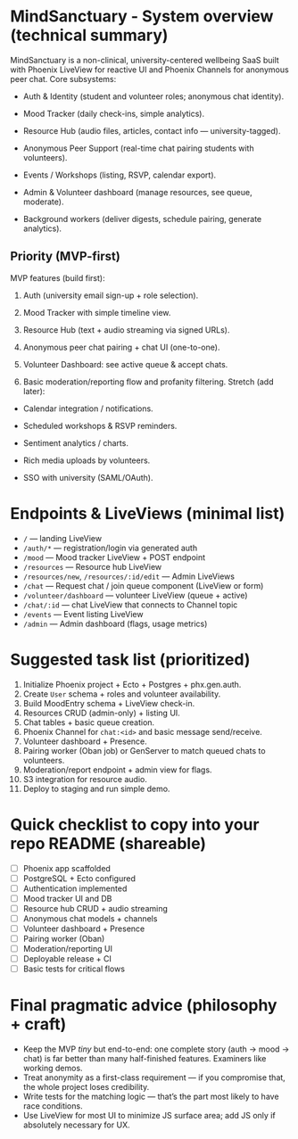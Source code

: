 # MindSanctuary - System overview (technical summary)

MindSanctuary is a non-clinical, university-centered wellbeing SaaS built with Phoenix LiveView for reactive UI and Phoenix Channels for anonymous peer chat. Core subsystems:

* Auth & Identity (student and volunteer roles; anonymous chat identity).

* Mood Tracker (daily check-ins, simple analytics).

* Resource Hub (audio files, articles, contact info — university-tagged).

* Anonymous Peer Support (real-time chat pairing students with volunteers).

* Events / Workshops (listing, RSVP, calendar export).

* Admin & Volunteer dashboard (manage resources, see queue, moderate).

* Background workers (deliver digests, schedule pairing, generate analytics).

## Priority (MVP-first)

MVP features (build first):

1. Auth (university email sign-up + role selection).

2. Mood Tracker with simple timeline view.

3. Resource Hub (text + audio streaming via signed URLs).

4. Anonymous peer chat pairing + chat UI (one-to-one).

5. Volunteer Dashboard: see active queue & accept chats.

6. Basic moderation/reporting flow and profanity filtering.
Stretch (add later):

  * Calendar integration / notifications.

  * Scheduled workshops & RSVP reminders.

  * Sentiment analytics / charts.

  * Rich media uploads by volunteers.

  * SSO with university (SAML/OAuth).


# Endpoints & LiveViews (minimal list)

* `/` — landing LiveView
* `/auth/*` — registration/login via generated auth
* `/mood` — Mood tracker LiveView + POST endpoint
* `/resources` — Resource hub LiveView
* `/resources/new`, `/resources/:id/edit` — Admin LiveViews
* `/chat` — Request chat / join queue component (LiveView or form)
* `/volunteer/dashboard` — volunteer LiveView (queue + active)
* `/chat/:id` — chat LiveView that connects to Channel topic
* `/events` — Event listing LiveView
* `/admin` — Admin dashboard (flags, usage metrics)

# Suggested task list (prioritized)

1. Initialize Phoenix project + Ecto + Postgres + phx.gen.auth.
2. Create `User` schema + roles and volunteer availability.
3. Build MoodEntry schema + LiveView check-in.
4. Resources CRUD (admin-only) + listing UI.
5. Chat tables + basic queue creation.
6. Phoenix Channel for `chat:<id>` and basic message send/receive.
7. Volunteer dashboard + Presence.
8. Pairing worker (Oban job) or GenServer to match queued chats to volunteers.
9. Moderation/report endpoint + admin view for flags.
10. S3 integration for resource audio.
11. Deploy to staging and run simple demo.

# Quick checklist to copy into your repo README (shareable)

* [ ] Phoenix app scaffolded
* [ ] PostgreSQL + Ecto configured
* [ ] Authentication implemented
* [ ] Mood tracker UI and DB
* [ ] Resource hub CRUD + audio streaming
* [ ] Anonymous chat models + channels
* [ ] Volunteer dashboard + Presence
* [ ] Pairing worker (Oban)
* [ ] Moderation/reporting UI
* [ ] Deployable release + CI
* [ ] Basic tests for critical flows

# Final pragmatic advice (philosophy + craft)

* Keep the MVP *tiny* but end-to-end: one complete story (auth → mood → chat) is far better than many half-finished features. Examiners like working demos.
* Treat anonymity as a first-class requirement — if you compromise that, the whole project loses credibility.
* Write tests for the matching logic — that’s the part most likely to have race conditions.
* Use LiveView for most UI to minimize JS surface area; add JS only if absolutely necessary for UX.